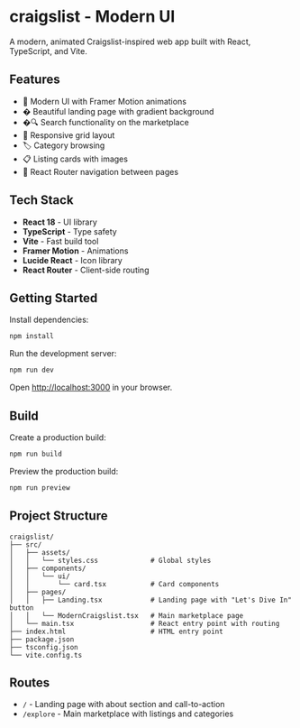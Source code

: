 # craigslist - Modern UI

A modern, animated Craigslist-inspired web app built with React, TypeScript, and Vite.

## Features

- 🎨 Modern UI with Framer Motion animations
- � Beautiful landing page with gradient background
- �🔍 Search functionality on the marketplace
- 📱 Responsive grid layout
- 🏷️ Category browsing
- 📋 Listing cards with images
- 🔀 React Router navigation between pages

## Tech Stack

- **React 18** - UI library
- **TypeScript** - Type safety
- **Vite** - Fast build tool
- **Framer Motion** - Animations
- **Lucide React** - Icon library
- **React Router** - Client-side routing

## Getting Started

Install dependencies:

```bash
npm install
```

Run the development server:

```bash
npm run dev
```

Open [http://localhost:3000](http://localhost:3000) in your browser.

## Build

Create a production build:

```bash
npm run build
```

Preview the production build:

```bash
npm run preview
```

## Project Structure

```
craigslist/
├── src/
│   ├── assets/
│   │   └── styles.css             # Global styles
│   ├── components/
│   │   └── ui/
│   │       └── card.tsx           # Card components
│   ├── pages/
│   │   ├── Landing.tsx            # Landing page with "Let's Dive In" button
│   │   └── ModernCraigslist.tsx   # Main marketplace page
│   └── main.tsx                   # React entry point with routing
├── index.html                     # HTML entry point
├── package.json
├── tsconfig.json
└── vite.config.ts
```

## Routes

- `/` - Landing page with about section and call-to-action
- `/explore` - Main marketplace with listings and categories
